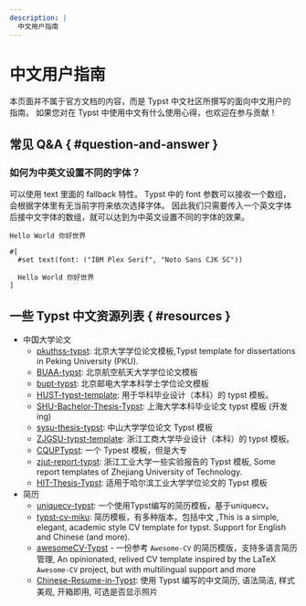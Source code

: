 ```yaml
---
description: |
  中文用户指南
---
```


# 中文用户指南
本页面并不属于官方文档的内容，而是 Typst 中文社区所撰写的面向中文用户的指南。
如果您对在 Typst 中使用中文有什么使用心得，也欢迎在参与贡献！

## 常见 Q&A { #question-and-answer }

### 如何为中英文设置不同的字体？

可以使用 text 里面的 fallback 特性。
Typst 中的 font 参数可以接收一个数组，会根据字体里有无当前字符来依次选择字体。
因此我们只需要传入一个英文字体后接中文字体的数组，就可以达到为中英文设置不同的字体的效果。

```example
Hello World 你好世界

#[
  #set text(font: ("IBM Plex Serif", "Noto Sans CJK SC"))

  Hello World 你好世界
]
```


## 一些 Typst 中文资源列表 { #resources }

- 中国大学论文
    - [pkuthss-typst](https://github.com/lucifer1004/pkuthss-typst): 北京大学学位论文模板,Typst template for dissertations in Peking University (PKU).
    - [BUAA-typst](https://github.com/cherichy/BUAA-typst): 北京航空航天大学学位论文模板
    - [bupt-typst](https://github.com/QQKdeGit/bupt-typst): 北京邮电大学本科学士学位论文模板
    - [HUST-typst-template](https://github.com/werifu/HUST-typst-template): 用于华科毕业设计（本科）的 typst 模板。
    - [SHU-Bachelor-Thesis-Typst](https://github.com/shuosc/SHU-Bachelor-Thesis-Typst): 上海大学本科毕业论文 typst 模板 (开发ing)
    - [sysu-thesis-typst](https://github.com/howardlau1999/sysu-thesis-typst): 中山大学学位论文 Typst 模板
    - [ZJGSU-typst-template](https://github.com/jujimeizuo/ZJGSU-typst-template): 浙江工商大学毕业设计（本科）的 typst 模板。
    - [CQUPTypst](https://github.com/jerrita/CQUPTypst): 一个 Typest 模板，但是大专 
    - [zjut-report-typst](https://github.com/zjutjh/zjut-report-typst): 浙江工业大学一些实验报告的 Typst 模板, Some report templates of Zhejiang University of Technology.
    - [HIT-Thesis-Typst](https://github.com/chosertech/HIT-Thesis-Typst): 适用于哈尔滨工业大学学位论文的 Typst 模板
- 简历
    - [uniquecv-typst](https://github.com/gaoachao/uniquecv-typst): 一个使用Typst编写的简历模板，基于uniquecv。
    - [typst-cv-miku](https://github.com/ice-kylin/typst-cv-miku): 简历模板，有多种版本，包括中文 ,This is a simple, elegant, academic style CV template for typst. Support for English and Chinese (and more).
    - [awesomeCV-Typst](https://github.com/mintyfrankie/awesomeCV-Typst) - 一份参考 `Awesome-CV` 的简历模版，支持多语言简历管理, An opinionated, relived CV template inspired by the LaTeX `Awesome-CV` project, but with multilingual support and more
    - [Chinese-Resume-in-Typst](https://github.com/OrangeX4/Chinese-Resume-in-Typst): 使用 Typst 编写的中文简历, 语法简洁, 样式美观, 开箱即用, 可选是否显示照片